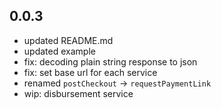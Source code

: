 ## 0.0.3

- updated README.md
- updated example
- fix: decoding plain string response to json
- fix: set base url for each service
- renamed `postCheckout` -> `requestPaymentLink`
- wip: disbursement service

